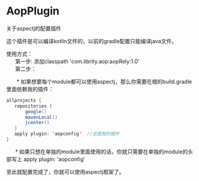 # AopPlugin
关于aspectj的配置插件

这个插件是可以编译kotlin文件的，以前的gradle配置只能编译java文件。
<br>

使用方式：
<br>
&nbsp;&nbsp;&nbsp;&nbsp;&nbsp;&nbsp;第一步: 添加classpath 'com.librity.aop:aopRely:1.0'
<br>
&nbsp;&nbsp;&nbsp;&nbsp;&nbsp;&nbsp;第二步：

&nbsp;&nbsp;&nbsp;&nbsp;&nbsp;&nbsp; * 如果想要每个module都可以使用aspectj，那么你需要在根的build.gradle里面依赖我的插件：
 ```java
 allprojects {
    repositories {
        google()
        mavenLocal()
        jcenter()
    }
    apply plugin: 'aopconfig'  //这是我的插件
}

 ```
 
&nbsp;&nbsp;&nbsp;&nbsp;&nbsp;&nbsp;* 如果只想在单独的module里面使用的话，你就只需要在单独的module的头部写上 apply plugin: 'aopconfig'

至此就配置完成了，你就可以使用aspectj框架了。
